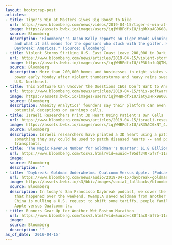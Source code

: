 ```yaml
---
layout: bootstrap-post
articles:
- title: Tiger's Win at Masters Gives Big Boost to Nike
  url: https://www.bloomberg.com/news/videos/2019-04-15/tiger-s-win-at-masters-gives-big-boost-to-nike-video
  image: https://assets.bwbx.io/images/users/iqjWHBFdfxIU/iq0hXaAGDK08/v5/-1x-1.jpg
  source: Bloomberg
  description: 'Bloomberg''s Jason Kelly reports on Tiger Woods winning the Masters
    and what it all means for the sponsors who stuck with the golfer. He speaks on  "Bloomberg
    Daybreak: Americas." (Source: Bloomberg)'
- title: Violent Storms Striking U.S. East Coast Leave 200,000 in Dark
  url: https://www.bloomberg.com/news/articles/2019-04-15/violent-storms-striking-east-coast-leave-200-000-in-the-dark
  image: https://assets.bwbx.io/images/users/iqjWHBFdfxIU/iP3UfofuQQTM/v0/1200x778.jpg
  source: Bloomberg
  description: More than 200,000 homes and businesses in eight states were without
    power early Monday after violent thunderstorms and heavy rains swept through the
    U.S. Northeast.
- title: This Software Can Uncover the Questions CEOs Don’t Want to Answer
  url: https://www.bloomberg.com/news/articles/2019-04-15/this-software-can-uncover-the-questions-ceos-don-t-want-to-answer
  image: https://assets.bwbx.io/images/users/iqjWHBFdfxIU/iatyZHPx9W00/v0/1200x630.jpg
  source: Bloomberg
  description: Amenity Analytics’ founders say their platform can even pick up on
    potential deceptions on earnings calls.
- title: Israeli Researchers Print 3D Heart Using Patient's Own Cells
  url: https://www.bloomberg.com/news/articles/2019-04-15/israeli-researchers-print-3d-heart-using-patient-s-own-cells
  image: https://assets.bwbx.io/images/users/iqjWHBFdfxIU/iR35AC0xNT_4/v0/1200x900.jpg
  source: Bloomberg
  description: Israeli researchers have printed a 3D heart using a patient’s own cells,
    something they say could be used to patch diseased hearts -- and possibly, full
    transplants.
- title: 'The Magic Revenue Number for Goldman''s Quarter: $1.8 Billion'
  url: https://www.bloomberg.com/tosv2.html?vid=&uuid=f95df340-5f7f-11e9-97fd-a162014f744a&url=L25ld3MvYXJ0aWNsZXMvMjAxOS0wNC0xNS90aGUtbWFnaWMtcmV2ZW51ZS1udW1iZXItZm9yLWdvbGRtYW4tcy1xdWFydGVyLTEtOC1iaWxsaW9u
  image: 
  source: Bloomberg
  description: ''
- title: 'Daybreak: Goldman Underwhelms. Qualcomm Versus Apple. (Podcast)'
  url: https://www.bloomberg.com/news/audio/2019-04-15/daybreak-goldman-underwhelms-qualcomm-versus-apple-podcast
  image: https://assets.bwbx.io/s3/bbiz/images/social_fallbacks/bloomberg_default-a4f15fa7ee.jpg
  source: Bloomberg
  description: In today’s San Francisco Daybreak podcast, we cover the biggest stories
    that happened over the weekend. M&amp;A saved Goldman from another trading slump.
    China is mulling a U.S. request to shift some tariffs, people familiar said. The
    Apple versus Qualcomm tr…
- title: Runners Gear Up for Another Wet Boston Marathon
  url: https://www.bloomberg.com/tosv2.html?vid=&uuid=c80f1ac0-5f7b-11e9-9ef9-172e0bb3d18f&url=L25ld3MvYXJ0aWNsZXMvMjAxOS0wNC0xNS9ydW5uZXJzLWdlYXItdXAtZm9yLWFub3RoZXItd2V0LWJvc3Rvbi1tYXJhdGhvbg==
  image: 
  source: Bloomberg
  description: ''
as_of_date: '2019-04-15'
---
```


